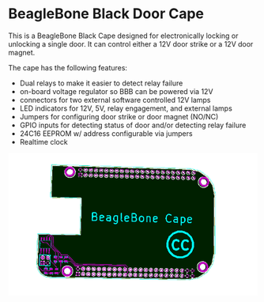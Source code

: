 # BeagleBone Black Door Cape
This is a BeagleBone Black Cape designed for electronically locking or
unlocking a single door.  It can control either a 12V door strike or
a 12V door magnet.

The cape has the following features:
* Dual relays to make it easier to detect relay failure
* on-board voltage regulator so BBB can be powered via 12V
* connectors for two external software controlled 12V lamps
* LED indicators for 12V, 5V, relay engagement, and external lamps
* Jumpers for configuring door strike or door magnet (NO/NC)
* GPIO inputs for detecting status of door and/or detecting relay failure
* 24C16 EEPROM w/ address configurable via jumpers
* Realtime clock


![BareBone Cape](beaglebone-cape.png)
